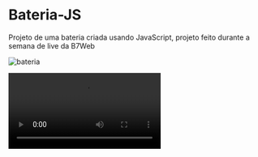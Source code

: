 # Bateria-JS

Projeto de uma bateria criada usando JavaScript, projeto feito durante a semana de live da B7Web

![bateria](https://user-images.githubusercontent.com/68359459/126552551-08723de2-89ce-468c-a164-3b4a4515481b.png)


![](https://github.com/CristianoDaSilvaFerreira/Bateria-JS/blob/main/video-bateria.mp4)
